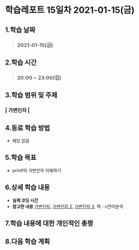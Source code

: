 # 학습레포트 15일차 2021-01-15(금)
## 1.학습 날짜
> ### 2021-01-15(금)

## 2.학습 시간
> ### 20:00 ~ 23:00(집)

## 3.학습 범위 및 주제
### | 가변인자 |

## 4.동료 학습 방법
- 해당 없음

## 5.학습 목표
- printf의 가변인자 이해하기

## 6.상세 학습 내용
- **실제 코딩 시간**
- **참고한 내용** [가변인자](https://woo-dev.tistory.com/53), [가변인자 2](https://m.blog.naver.com/PostView.nhn?blogId=tipsware&logNo=221354044966&proxyReferer=https:%2F%2Fwww.google.co.jp%2F), [가변인자 3](https://dojang.io/mod/page/view.php?id=577), 책 - c언어본색


## 7.학습 내용에 대한 개인적인 총평
## 8.다음 학습 계획